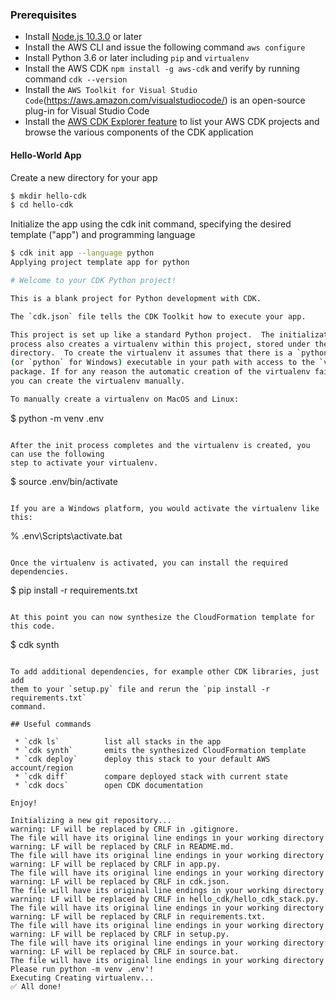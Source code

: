 ### Prerequisites
- Install [Node.js 10.3.0](https://nodejs.org/en/download/) or later
- Install the AWS CLI and issue the following command `aws configure`
- Install Python 3.6 or later including `pip` and `virtualenv`
- Install the AWS CDK `npm install -g aws-cdk` and verify by running command `cdk --version`
- Install the `AWS Toolkit for Visual Studio Code`(https://aws.amazon.com/visualstudiocode/) is an open-source plug-in for Visual Studio Code
- Install the [AWS CDK Explorer feature](https://docs.aws.amazon.com/toolkit-for-vscode/latest/userguide/setup-toolkit.html) to list your AWS CDK projects and browse the various components of the CDK application

#### Hello-World App
Create a new directory for your app
```bash
$ mkdir hello-cdk
$ cd hello-cdk
```
Initialize the app using the cdk init command, specifying the desired template ("app") and programming language
```bash
$ cdk init app --language python
Applying project template app for python

# Welcome to your CDK Python project!

This is a blank project for Python development with CDK.

The `cdk.json` file tells the CDK Toolkit how to execute your app.

This project is set up like a standard Python project.  The initialization
process also creates a virtualenv within this project, stored under the .env
directory.  To create the virtualenv it assumes that there is a `python3`
(or `python` for Windows) executable in your path with access to the `venv`
package. If for any reason the automatic creation of the virtualenv fails,
you can create the virtualenv manually.

To manually create a virtualenv on MacOS and Linux:

```
$ python -m venv .env
```

After the init process completes and the virtualenv is created, you can use the following
step to activate your virtualenv.

```
$ source .env/bin/activate
```

If you are a Windows platform, you would activate the virtualenv like this:

```
% .env\Scripts\activate.bat
```

Once the virtualenv is activated, you can install the required dependencies.

```
$ pip install -r requirements.txt
```

At this point you can now synthesize the CloudFormation template for this code.

```
$ cdk synth
```

To add additional dependencies, for example other CDK libraries, just add
them to your `setup.py` file and rerun the `pip install -r requirements.txt`
command.

## Useful commands

 * `cdk ls`          list all stacks in the app
 * `cdk synth`       emits the synthesized CloudFormation template
 * `cdk deploy`      deploy this stack to your default AWS account/region
 * `cdk diff`        compare deployed stack with current state
 * `cdk docs`        open CDK documentation

Enjoy!

Initializing a new git repository...
warning: LF will be replaced by CRLF in .gitignore.
The file will have its original line endings in your working directory
warning: LF will be replaced by CRLF in README.md.
The file will have its original line endings in your working directory
warning: LF will be replaced by CRLF in app.py.
The file will have its original line endings in your working directory
warning: LF will be replaced by CRLF in cdk.json.
The file will have its original line endings in your working directory
warning: LF will be replaced by CRLF in hello_cdk/hello_cdk_stack.py.
The file will have its original line endings in your working directory
warning: LF will be replaced by CRLF in requirements.txt.
The file will have its original line endings in your working directory
warning: LF will be replaced by CRLF in setup.py.
The file will have its original line endings in your working directory
warning: LF will be replaced by CRLF in source.bat.
The file will have its original line endings in your working directory
Please run python -m venv .env'!
Executing Creating virtualenv...
✅ All done!

```
